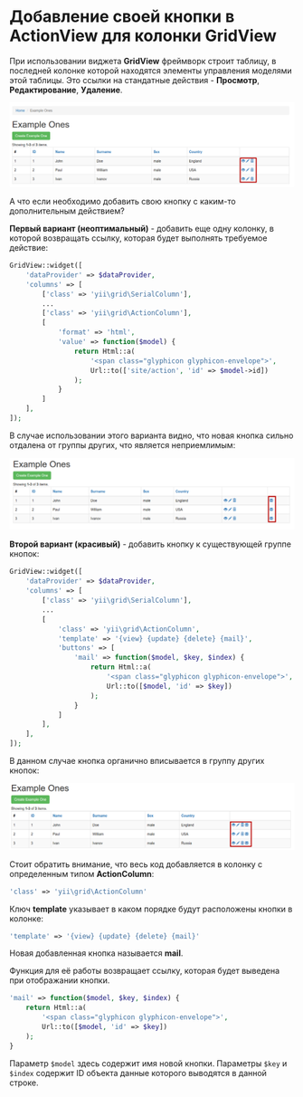 # Добавление своей кнопки в ActionView для колонки GridView

При использовании виджета **GridView** фреймворк строит таблицу, в последней колонке которой находятся элементы управления моделями этой таблицы. Это ссылки на стандатные действия - **Просмотр**, **Редактирование**, **Удаление**.

![](img/01.png)

А что если необходимо добавить свою кнопку с каким-то дополнительным действием?

**Первый вариант (неоптимальный)** - добавить еще одну колонку, в которой возвращать ссылку, которая будет выполнять требуемое действие:

```php
GridView::widget([
    'dataProvider' => $dataProvider,
    'columns' => [
        ['class' => 'yii\grid\SerialColumn'],
        ...
        ['class' => 'yii\grid\ActionColumn'],
        [
            'format' => 'html',
            'value' => function($model) {
                return Html::a(
                    '<span class="glyphicon glyphicon-envelope">',
                    Url::to(['site/action', 'id' => $model->id])
                );
            }
        ]
    ],
]);
```
В случае использовании этого варианта видно, что новая кнопка сильно отдалена от группы других, что является неприемлимым:

![](img/02.png)

**Второй вариант (красивый)** - добавить кнопку к существующей группе кнопок:

```php
GridView::widget([
    'dataProvider' => $dataProvider,
    'columns' => [
        ['class' => 'yii\grid\SerialColumn'],
        ...
        [
            'class' => 'yii\grid\ActionColumn',
            'template' => '{view} {update} {delete} {mail}',
            'buttons' => [
                'mail' => function($model, $key, $index) {
                    return Html::a(
                        '<span class="glyphicon glyphicon-envelope">',
                        Url::to([$model, 'id' => $key])
                    );
                }
            ]
        ],
    ],
]);
```
В данном случае кнопка органично вписывается в группу других кнопок:

![](img/03.png)

Стоит обратить внимание, что весь код добавляется в колонку с определенным типом **ActionColumn**:
```php
'class' => 'yii\grid\ActionColumn'
```

Ключ **template** указывает в каком порядке будут расположены кнопки в колонке:

```php
'template' => '{view} {update} {delete} {mail}'
```

Новая добавленная кнопка называется **mail**.

Функция для её работы возвращает ссылку, которая будет выведена при отображании кнопки.

```php
'mail' => function($model, $key, $index) {
    return Html::a(
        '<span class="glyphicon glyphicon-envelope">',
        Url::to([$model, 'id' => $key])
    );
}
```

Параметр ```$model``` здесь содержит имя новой кнопки.
Параметры ```$key``` и ```$index``` содержит ID объекта данные которого выводятся в данной строке.
